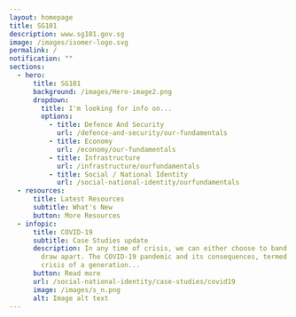 ```yaml
---
layout: homepage
title: SG101
description: www.sg101.gov.sg
image: /images/isomer-logo.svg
permalink: /
notification: ""
sections:
  - hero:
      title: SG101
      background: /images/Hero-image2.png
      dropdown:
        title: I'm looking for info on...
        options:
          - title: Defence And Security
            url: /defence-and-security/our-fundamentals
          - title: Economy
            url: /economy/our-fundamentals
          - title: Infrastructure
            url: /infrastructure/ourfundamentals
          - title: Social / National Identity
            url: /social-national-identity/ourfundamentals
  - resources:
      title: Latest Resources
      subtitle: What's New
      button: More Resources
  - infopic:
      title: COVID-19
      subtitle: Case Studies update
      description: In any time of crisis, we can either choose to band together, or
        draw apart. The COVID-19 pandemic and its consequences, termed “the
        crisis of a generation...
      button: Read more
      url: /social-national-identity/case-studies/covid19
      image: /images/s_n.png
      alt: Image alt text
---
```

